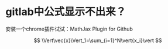# gitlab中公式显示不出来？

安装一个chrome插件试试：MathJax Plugin for Github

$$ \Vert\vec{x}\Vert_1=\sum_{i=1}^N\vert{x_i}\vert $$
